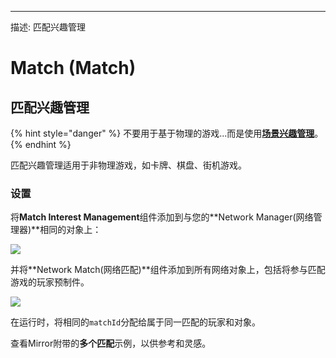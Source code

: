 ---
描述: 匹配兴趣管理

# Match (Match)

## 匹配兴趣管理

{% hint style="danger" %}
不要用于基于物理的游戏...而是使用[**场景兴趣管理**](scene.md)。
{% endhint %}

匹配兴趣管理适用于非物理游戏，如卡牌、棋盘、街机游戏。

### 设置

将**Match Interest Management**组件添加到与您的**Network Manager(网络管理器)**相同的对象上：

![](<../../.gitbook/assets/image (45).png>)

并将**Network Match(网络匹配)**组件添加到所有网络对象上，包括将参与匹配游戏的玩家预制件。

![](<../../.gitbook/assets/image (22).png>)

在运行时，将相同的`matchId`分配给属于同一匹配的玩家和对象。

查看Mirror附带的**多个匹配**示例，以供参考和灵感。
